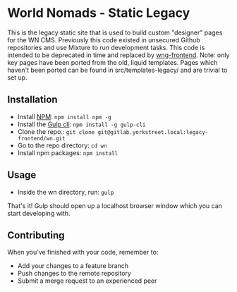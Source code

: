 # World Nomads - Static Legacy

This is the legacy static site that is used to build custom "designer" pages for the WN CMS. Previously this code existed in unsecured Github repositories and use Mixture to run development tasks. This code is intended to be deprecated in time and replaced by [wng-frontend](http://gitlab.yorkstreet.local/wn-custom-apps/wng-frontend). Note: only key pages have been ported from the old, liquid templates. Pages which haven't been ported can be found in src/templates-legacy/ and are trivial to set up.

## Installation

* Install [NPM](https://docs.npmjs.com/getting-started/installing-node): `npm install npm -g`
* Install the [Gulp cli](https://github.com/gulpjs/gulp/blob/master/docs/README.md): `npm install -g gulp-cli`
* Clone the repo.: `git clone git@gitlab.yorkstreet.local:legacy-frontend/wn.git`
* Go to the repo directory: `cd wn`
* Install npm packages: `npm install`

## Usage

* Inside the wn directory, run: `gulp`

That's it! Gulp should open up a localhost browser window which you can start developing with.

## Contributing

When you've finished with your code, remember to:

* Add your changes to a feature branch
* Push changes to the remote repository
* Submit a merge request to an experienced peer